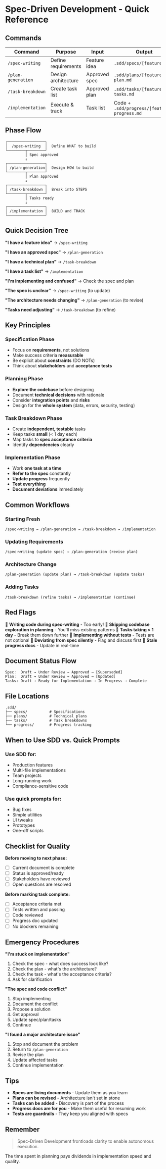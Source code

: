 # Spec-Driven Development - Quick Reference

## Commands

| Command | Purpose | Input | Output |
|---------|---------|-------|--------|
| `/spec-writing` | Define requirements | Feature idea | `.sdd/specs/[feature].md` |
| `/plan-generation` | Design architecture | Approved spec | `.sdd/plans/[feature]-plan.md` |
| `/task-breakdown` | Create task list | Approved plan | `.sdd/tasks/[feature]-tasks.md` |
| `/implementation` | Execute & track | Task list | Code + `.sdd/progress/[feature]-progress.md` |

## Phase Flow

```
┌─────────────────┐
│  /spec-writing  │  Define WHAT to build
└────────┬────────┘
         │ Spec approved
         ↓
┌─────────────────┐
│ /plan-generation│  Design HOW to build
└────────┬────────┘
         │ Plan approved
         ↓
┌─────────────────┐
│ /task-breakdown │  Break into STEPS
└────────┬────────┘
         │ Tasks ready
         ↓
┌─────────────────┐
│ /implementation │  BUILD and TRACK
└─────────────────┘
```

## Quick Decision Tree

**"I have a feature idea"** → `/spec-writing`

**"I have an approved spec"** → `/plan-generation`

**"I have a technical plan"** → `/task-breakdown`

**"I have a task list"** → `/implementation`

**"I'm implementing and confused"** → Check the spec and plan

**"The spec is unclear"** → `/spec-writing` (to update)

**"The architecture needs changing"** → `/plan-generation` (to revise)

**"Tasks need adjusting"** → `/task-breakdown` (to refine)

## Key Principles

### Specification Phase
- Focus on **requirements**, not solutions
- Make success criteria **measurable**
- Be explicit about **constraints** (DO NOTs)
- Think about **stakeholders** and **acceptance tests**

### Planning Phase
- **Explore the codebase** before designing
- Document **technical decisions** with rationale
- Consider **integration points** and **risks**
- Design for the **whole system** (data, errors, security, testing)

### Task Breakdown Phase
- Create **independent, testable** tasks
- Keep tasks **small** (< 1 day each)
- Map tasks to **spec acceptance criteria**
- Identify **dependencies** clearly

### Implementation Phase
- Work **one task at a time**
- **Refer to the spec** constantly
- **Update progress** frequently
- **Test everything**
- **Document deviations** immediately

## Common Workflows

### Starting Fresh
```
/spec-writing → /plan-generation → /task-breakdown → /implementation
```

### Updating Requirements
```
/spec-writing (update spec) → /plan-generation (revise plan)
```

### Architecture Change
```
/plan-generation (update plan) → /task-breakdown (update tasks)
```

### Adding Tasks
```
/task-breakdown (refine tasks) → /implementation (continue)
```

## Red Flags

🚩 **Writing code during spec-writing** - Too early!
🚩 **Skipping codebase exploration in planning** - You'll miss existing patterns
🚩 **Tasks taking > 1 day** - Break them down further
🚩 **Implementing without tests** - Tests are not optional
🚩 **Deviating from spec silently** - Flag and discuss first
🚩 **Stale progress docs** - Update in real-time

## Document Status Flow

```
Spec:  Draft → Under Review → Approved → [Superseded]
Plan:  Draft → Under Review → Approved → [Updated]
Tasks: Draft → Ready for Implementation → In Progress → Complete
```

## File Locations

```
.sdd/
├── specs/          # Specifications
├── plans/          # Technical plans
├── tasks/          # Task breakdowns
└── progress/       # Progress tracking
```

## When to Use SDD vs. Quick Prompts

### Use SDD for:
- Production features
- Multi-file implementations
- Team projects
- Long-running work
- Compliance-sensitive code

### Use quick prompts for:
- Bug fixes
- Simple utilities
- UI tweaks
- Prototypes
- One-off scripts

## Checklist for Quality

**Before moving to next phase:**
- [ ] Current document is complete
- [ ] Status is approved/ready
- [ ] Stakeholders have reviewed
- [ ] Open questions are resolved

**Before marking task complete:**
- [ ] Acceptance criteria met
- [ ] Tests written and passing
- [ ] Code reviewed
- [ ] Progress doc updated
- [ ] No blockers remaining

## Emergency Procedures

**"I'm stuck on implementation"**
1. Check the spec - what does success look like?
2. Check the plan - what's the architecture?
3. Check the task - what's the acceptance criteria?
4. Ask for clarification

**"The spec and code conflict"**
1. Stop implementing
2. Document the conflict
3. Propose a solution
4. Get approval
5. Update spec/plan/tasks
6. Continue

**"I found a major architecture issue"**
1. Stop and document the problem
2. Return to `/plan-generation`
3. Revise the plan
4. Update affected tasks
5. Continue implementation

## Tips

- **Specs are living documents** - Update them as you learn
- **Plans can be revised** - Architecture isn't set in stone
- **Tasks can be added** - Discovery is part of the process
- **Progress docs are for you** - Make them useful for resuming work
- **Tests are guardrails** - They keep you aligned with specs

## Remember

> Spec-Driven Development frontloads clarity to enable autonomous execution.

The time spent in planning pays dividends in implementation speed and quality.
